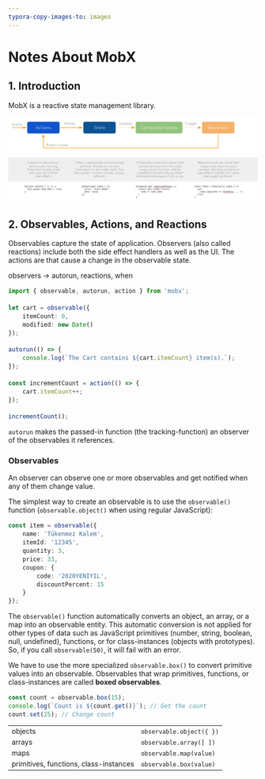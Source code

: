 ```yaml
---
typora-copy-images-to: images
---
```


# Notes About MobX

## 1. Introduction

MobX is a reactive state management library.

![flow](notes/images/flow.png)

## 2. Observables, Actions, and Reactions

Observables capture the state of application. Observers (also called reactions) include both the side effect handlers as well as the UI. The actions are that cause a change in the observable state.

observers -> autorun, reactions, when

```typescript
import { observable, autorun, action } from 'mobx';

let cart = observable({
	itemCount: 0,
    modified: new Date()
});

autorun(() => {
	console.log(`The Cart contains ${cart.itemCount} item(s).`);
});

const incrementCount = action(() => {
    cart.itemCount++;
});

incrementCount();
```

 `autorun` makes the passed-in function (the tracking-function) an observer of the observables it references.

### Observables

An observer can observe one or more observables and get notified when any of them change value.

The simplest way to create an observable is to use the `observable()` function (`observable.object()` when using regular JavaScript):

````typescript
const item = observable({
    name: 'Tükenmez Kalem',
    itemId: '12345',
    quantity: 3,
    price: 33,
    coupon: {
		code: '2020YENIYIL',
		discountPercent: 15
    }
});
````

The `observable()` function automatically converts an object, an array, or a map into an observable entity. This automatic conversion is not applied for other types of data such as JavaScript primitives (number, string, boolean, null, undefined), functions, or for class-instances (objects with prototypes). So, if you call `observable(50)`, it will fail with an error.

We have to use the more specialized `observable.box()` to convert primitive values into an observable. Observables that wrap primitives, functions, or class-instances are called **boxed observables**.

```typescript
const count = observable.box(15);
console.log(`Count is ${count.get()}`); // Get the count
count.set(25); // Change count
```

|                                        |                          |
| -------------------------------------- | ------------------------ |
| objects                                | `observable.object({ })` |
| arrays                                 | `observable.array([ ])`  |
| maps                                   | `observable.map(value)`  |
| primitives, functions, class-instances | `observable.box(value)`  |


